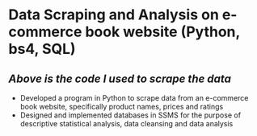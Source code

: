 # Data Scraping and Analysis on e-commerce book website (Python, bs4, SQL)
## _Above is the code I used to scrape the data_
- Developed a program in Python to scrape data from an e-commerce book website, specifically product names, prices and ratings
- Designed and implemented databases in SSMS for the purpose of descriptive statistical analysis, data cleansing and data analysis

